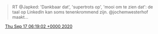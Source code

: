 > RT @Japked: 'Dankbaar dat', 'supertrots op', 'mooi om te zien dat': de taal op LinkedIn kan soms tenenkrommend zijn\. @jochemwesterhof maakt…

<img src="../../media/tweet.ico" width="12" /> [Thu Sep 17 06:19:02 +0000 2020](https://twitter.com/DromerDenker/status/1306477746017710080)
